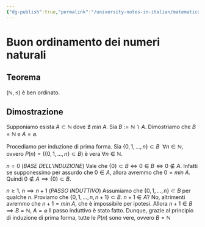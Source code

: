 ```yaml
---
{"dg-publish":true,"permalink":"/university-notes-in-italian/matematica-discreta/alcuni-teoremi-da-sapere/1-1-buon-ordinamento-dei-numeri-naturali/","created":"2022-04-16T15:30:55.588+02:00","updated":"2023-01-23T16:19:55.956+01:00"}
---
```


# Buon ordinamento dei numeri naturali
## Teorema
$(\mathbb{N},\leq)$ è ben ordinato.

## Dimostrazione
Supponiamo esista $A \subset \mathbb{N}$ dove $\nexists \ min \ A$. Sia $B:=\mathbb{N}\ \backslash \ A$.
Dimostriamo che $B = \mathbb{N}$ e $A = \varnothing$.

Procediamo per induzione di prima forma. Sia $\{0,1,...,n\} \subset B \ \ \forall n \in \mathbb{N}$, ovvero $P(n) = (\{0,1,...,n\} \subset B)$ è vera $\forall n \in \mathbb{N}$.

$n = 0$ (*BASE DELL'INDUZIONE*) 
Vale che $\{0\} \subset B \Leftrightarrow 0 \in B \Leftrightarrow 0 \notin A$.
Infatti se supponessimo per assurdo che $0 \in A$, allora avremmo che $0 = min \ A$. 
Quindi $0 \notin A \implies \{0\} \subset B$.

$n \geq 1, \ n \implies n+1$ (*PASSO INDUTTIVO*)
Assumiamo che $\{0,1,...,n\} \subset B$ per qualche $n$. Proviamo che $\{0,1,...,n,n+1\} \subset B$.
$n+1 \in A$? No, altrimenti avremmo che $n+1 = min \ A$, che è impossibile per ipotesi.
Allora $n+1 \in B \implies B = \mathbb{N}, \ A = \varnothing$
Il passo induttivo è stato fatto. Dunque, grazie al principio di induzione di prima forma, tutte le $P(n)$ sono vere, ovvero $B = \mathbb N$